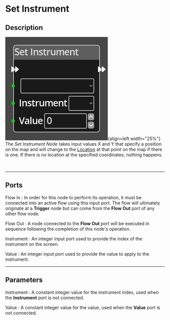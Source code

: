 
# Set Instrument

## Description

![Set Instrument Node](../../assets/nodes/set_instrument_value.png){align=left width="25%"}
The *Set Instrument Node* takes input values X and Y that specify a position 
on the map and will change to the [Location](../../introduction/terminology.md#locations)
at that point on the map if there is one. If there is no location at the specified
coordinates, nothing happens.

<br style="clear:left"/>
  
-------

## Ports

Flow In
: In order for this node to perform its operation, it must be connected into an
  active flow using this input port. The flow will ultimately originate at a
  __Trigger__ node but can come from the __Flow Out__ port of any other flow
  node.

Flow Out
: A node connected to the __Flow Out__ port will be executed in sequence
  following the completion of this node's operation.

Instrument 
: An integer input port used to provide the index of the instrument on the screen.

Value
: An integer input port used to provide the value to apply to the instrument.

-------

## Parameters

Instrument 
: A constant integer value for the instrument index, used when the __Instrument__ 
  port is not connected.

Value
: A constant integer value for the value, used when the __Value__ port is not connected.



